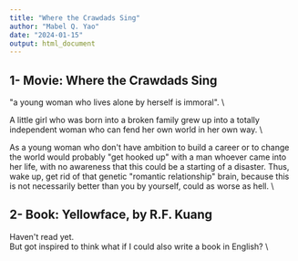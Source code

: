 ```yaml
---
title: "Where the Crawdads Sing"
author: "Mabel Q. Yao"
date: "2024-01-15"
output: html_document
---
```

## 1- Movie: Where the Crawdads Sing
"a young woman who lives alone by herself is immoral". \

A little girl who was born into a broken family grew up into a totally independent woman who can fend her own world in her own way. \ 

As a young woman who don't have ambition to build a career or to change the world would probably "get hooked up" with a man whoever came into her life, with no awareness that this could be a starting of a disaster. Thus, wake up, get rid of that genetic "romantic relationship" brain, because this is not necessarily better than you by yourself, could as worse as hell. \

## 2- Book: Yellowface, by R.F. Kuang
Haven't read yet. \
But got inspired to think what if I could also write a book in English? \



